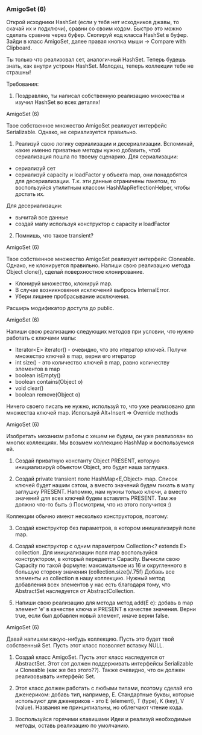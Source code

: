 
### AmigoSet (6)

Открой исходники HashSet (если у тебя нет исходников джавы, то скачай их и подключи), сравни со своим кодом.
Быстро это можно сделать сравнив через буфер. Скопируй код класса HashSet в буфер.
Зайди в класс AmigoSet, далее правая кнопка мыши -&gt; Compare with Clipboard.

Ты только что реализовал сет, аналогичный HashSet. Теперь будешь знать, как внутри устроен HashSet.
Молодец, теперь коллекции тебе не страшны!


Требования:
1.	Поздравляю, ты написал собственную реализацию множества и изучил HashSet во всех деталях!


AmigoSet (6)

Твое собственное множество AmigoSet реализует интерфейс Serializable. Однако, не сериализуется правильно.

1. Реализуй свою логику сериализации и десериализации.
Вспоминай, какие именно приватные методы нужно добавить, чтоб сериализация пошла по твоему сценарию.
Для сериализации:
* сериализуй сет
* сериализуй capacity и loadFactor у объекта map, они понадобятся для десериализации.
Т.к. эти данные ограничены пакетом, то воспользуйся утилитным классом HashMapReflectionHelper, чтобы достать их.

Для десериализации:
* вычитай все данные
* создай мапу используя конструктор с capacity и loadFactor

2. Помнишь, что такое transient?



AmigoSet (6)

Твое собственное множество AmigoSet реализует интерфейс Cloneable. Однако, не клонируется правильно.
Напиши свою реализацию метода Object clone(), сделай поверхностное клонирование.

* Клонируй множество, клонируй map.
* В случае возникновения исключений выбрось InternalError.
* Убери лишнее пробрасывание исключения.

Расширь модификатор доступа до public.



AmigoSet (6)

Напиши свою реализацию следующих методов при условии, что нужно работать с ключами мапы:
* Iterator&lt;E&gt; iterator() - очевидно, что это итератор ключей. Получи множество ключей в map, верни его итератор
* int size() - это количество ключей в map, равно количеству элементов в map
* boolean isEmpty()
* boolean contains(Object o)
* void clear()
* boolean remove(Object o)

Ничего своего писать не нужно, используй то, что уже реализовано для множества ключей map.
Используй Alt+Insert =&gt; Override methods



AmigoSet (6)

Изобретать механизм работы с хешем не будем, он уже реализован во многих коллекциях.
Мы возьмем коллекцию HashMap и воспользуемся ей.

1. Создай приватную константу Object PRESENT, которую инициализируй объектом Object, это будет наша заглушка.

2. Создай private transient поле HashMap&lt;E,Object&gt; map. Список ключей будет нашим сэтом, а вместо значений будем пихать в мапу заглушку PRESENT.
Напомню, нам нужны только ключи, а вместо значений для всех ключей будем вставлять PRESENT. Там же должно что-то быть :)
Посмотрим, что из этого получится :)

Коллекции обычно имеют несколько конструкторов, поэтому:

3. Создай конструктор без параметров, в котором инициализируй поле map.

4. Создай конструктор с одним параметром Collection&lt;? extends E&gt; collection.
Для инициализации поля map воспользуйся конструктором, в который передается Capacity.
Вычисли свою Capacity по такой формуле: максимальное из 16 и округленного в большую сторону значения (collection.size()/.75f)
Добавь все элементы из collection в нашу коллекцию.
Нужный метод добавления всех элементов у нас есть благодаря тому, что AbstractSet наследуется от AbstractCollection.

5. Напиши свою реализацию для метода метод add(E e): добавь в map элемент &#39;e&#39; в качестве ключа и PRESENT в качестве значения.
Верни true, если был добавлен новый элемент, иначе верни false.



AmigoSet (6)

Давай напишем какую-нибудь коллекцию. Пусть это будет твой собственный Set.
Пусть этот класс позволяет вставку NULL.

1. Создай класс AmigoSet. Пусть этот класс наследуется от AbstractSet.
Этот сэт должен поддерживать интерфейсы Serializable и Cloneable (как же без этого??).
Также очевидно, что он должен реализовывать интерфейс Set.

2. Этот класс должен работать с любыми типами, поэтому сделай его дженериком: добавь тип, например, E.
Стандартные буквы, которые используют для дженериков - это E (element), T (type), K (key), V (value).
Названия не принципиальны, но облегчают чтение кода.

3. Воспользуйся горячими клавишами Идеи и реализуй необходимые методы, оставь реализацию по умолчанию.



